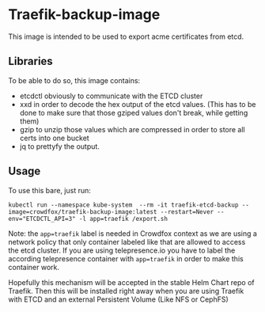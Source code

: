 Traefik-backup-image
======================


This image is intended to be used to export acme certificates from etcd.

Libraries
-----------

To be able to do so, this image contains:
* etcdctl obviously to communicate with the ETCD cluster
* xxd in order to decode the hex output of the etcd values. (This has to be done to make sure that those gziped values don't break, while getting them)
* gzip to unzip those values which are compressed in order to store all certs into one bucket
* jq  to prettyfy the output.

Usage
---------

To use this bare, just run:

`kubectl run --namespace kube-system  --rm -it traefik-etcd-backup --image=crowdfox/traefik-backup-image:latest --restart=Never --env="ETCDCTL_API=3" -l app=traefik /export.sh`

Note: the `app=traefik` label is needed in Crowdfox context as we are using a network policy that only container labeled like that are allowed to access the etcd cluster.
If you are using telepresence.io you have to label the according telepresence container with `app=traefik` in order to make this container work.

Hopefully this mechanism will be accepted in the stable Helm Chart repo of Traefik. Then this will be installed right away when you are using Traefik with ETCD and an external Persistent Volume (Like NFS or CephFS)
